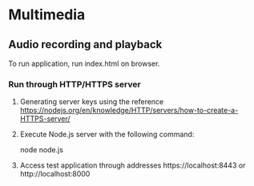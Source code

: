 # Multimedia

## Audio recording and playback

To run application, run index.html on browser.

### Run through HTTP/HTTPS server

1. Generating server keys using the reference https://nodejs.org/en/knowledge/HTTP/servers/how-to-create-a-HTTPS-server/

2. Execute Node.js server with the following command:

    node node.js

3. Access test application through addresses https://localhost:8443 or http://localhost:8000
